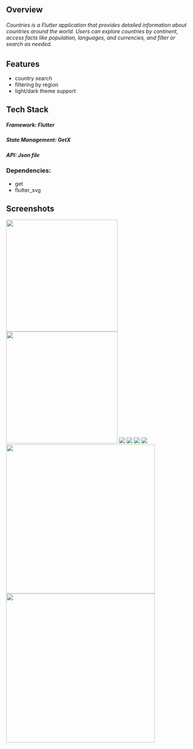 ## Overview

###### Countries is a Flutter application that provides detailed information about countries around the world. Users can explore countries by continent, access facts like population, languages, and currencies, and filter or search as needed.

## Features
- country search
- filtering by region
- light/dark theme support

## Tech Stack
##### Framework: Flutter
##### State Management: GetX
##### API: Json file
### Dependencies: 
- get
- flutter_svg

## Screenshots

<img src="https://github.com/user-attachments/assets/180ddd83-fa83-45d3-be03-b2950ee3c10e" width=300/>
<img src="https://github.com/user-attachments/assets/8f82f95f-184a-4bc9-bbae-7f7fd866ae9e" width=300/>
<img src="https://github.com/user-attachments/assets/d8907352-5c9a-42f6-a325-8590f0e7305c" />
<img src="https://github.com/user-attachments/assets/6e26f4c4-d74f-4bcb-9e7c-f1fae6a8260f" />
<img src="https://github.com/user-attachments/assets/67e1bc86-c14e-4314-989d-1e1027d7fedc" />
<img src="https://github.com/user-attachments/assets/850e27de-8d81-45c3-8fdc-3a8c4c69d3de" />
<img src="https://github.com/user-attachments/assets/fd722901-dd55-44c6-991e-65b18ed0967d" height=400/>
<img src="https://github.com/user-attachments/assets/662db85d-d85a-43ba-9801-8b230a80160b" height=400/>

